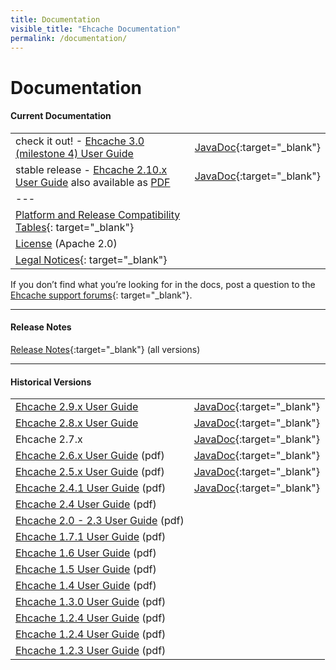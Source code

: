 ```yaml
---
title: Documentation
visible_title: "Ehcache Documentation"
permalink: /documentation/
---
```


# Documentation

<a name="current_version"/>

#### Current Documentation

| | |
|:----|:--|
|check it out! - [Ehcache 3.0 (milestone 4) User Guide](/documentation/3.0/) |[JavaDoc](/apidocs/3.0.0.m4/index.html){:target="_blank"} |
|stable release - [Ehcache 2.10.x User Guide](/generated/2.10.1/html/ehc-all)   also available as [PDF](/documentation/2.10.1/pdf/index.html)|[JavaDoc](/apidocs/2.10.1/index.html){:target="_blank"} |
|---| &nbsp; |
|[Platform and Release Compatibility Tables](http://www.terracotta.org/confluence/display/release/Home){: target="_blank"}||
|[License](/about/license.html) (Apache 2.0)||
|[Legal Notices](http://documentation.softwareag.com/legal/){: target="_blank"}||

If you don’t find what you’re looking for in the docs, post a question to the [Ehcache support forums](https://groups.google.com/forum/#!forum/ehcache-users){: target="_blank"}.

---

#### Release Notes

[Release Notes](https://confluence.terracotta.org//display/release/Home){:target="_blank"}  (all versions)

---

<a name="historical_versions"/>

#### Historical Versions

| | |
|:----|:--|
|[Ehcache 2.9.x User Guide](/documentation/2.9/)|[JavaDoc](/apidocs/2.9/index.html){:target="_blank"}|
|[Ehcache 2.8.x User Guide](/documentation/2.8/)|[JavaDoc](/apidocs/2.8.5/index.html){:target="_blank"}|
|Ehcache 2.7.x |[JavaDoc](/apidocs/2.7.6/index.html){:target="_blank"}|
|[Ehcache 2.6.x User Guide](/documentation/ehcache-2.6.x-documentation.pdf) (pdf)|[JavaDoc](/apidocs/2.6.9/index.html){:target="_blank"}|
|[Ehcache 2.5.x User Guide](/documentation/ehcache-2.5.x-documentation.pdf) (pdf)|[JavaDoc](/apidocs/2.5.2/index.html){:target="_blank"}|
|[Ehcache 2.4.1 User Guide](/documentation/EhcacheUserGuide-2.4.1.pdf) (pdf)|[JavaDoc](/apidocs/2.4.4/index.html){:target="_blank"}|
|[Ehcache 2.4 User Guide](/documentation/EhcacheUserGuide-2.4.pdf) (pdf)||
|[Ehcache 2.0 - 2.3 User Guide](/documentation/EhcacheUserGuide-2.0-2.3.pdf) (pdf)||
|[Ehcache 1.7.1 User Guide](/documentation/EhcacheUserGuide-1.7.1.pdf) (pdf)||
|[Ehcache 1.6 User Guide](/documentation/EhcacheUserGuide-1.6.pdf) (pdf)||
|[Ehcache 1.5 User Guide](/documentation/EhcacheUserGuide-1.5.pdf) (pdf)||
|[Ehcache 1.4 User Guide](/documentation/EhcacheUserGuide-1.4.pdf) (pdf)||
|[Ehcache 1.3.0 User Guide](/documentation/EhcacheUserGuide-1.3.0.pdf) (pdf)||
|[Ehcache 1.2.4 User Guide](/documentation/EhcacheUserGuide-1.2.4.pdf) (pdf)||
|[Ehcache 1.2.4 User Guide](/documentation/EhcacheUserGuide-1.2.4.pdf) (pdf)||
|[Ehcache 1.2.3 User Guide](/documentation/EhcacheUserGuide-1.2.3.pdf) (pdf)||
